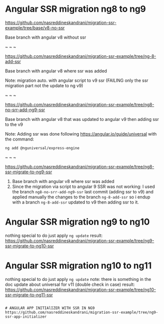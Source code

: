 
# Angular SSR migration ng8 to ng9

https://github.com/nasreddineskandrani/migration-ssr-example/tree/base/v8-no-ssr

Base branch with angular v8 without ssr

~ ~ ~

https://github.com/nasreddineskandrani/migration-ssr-example/tree/ng-8-add-ssr

Base branch with angular v8 where ssr was added

Note: migration auto. with angular script to v9 ssr (FAILING only the ssr migration part not the update to ng v9)

~ ~ ~

https://github.com/nasreddineskandrani/migration-ssr-example/tree/ng8-no-srr-add-ng9-ssr

Base branch with angular v8 that was updated to angular v9 then adding ssr to the v9

Note:
Adding ssr was done following https://angular.io/guide/universal with the command:
```
ng add @nguniversal/express-engine
```

~ ~ ~

https://github.com/nasreddineskandrani/migration-ssr-example/tree/ng8-ssr-migrate-to-ng9-ssr
1. Base branch with angular v8 where ssr was added
2. Since the migration via script to angular 9 SSR was not working:
I used the branch `ng8-no-srr-add-ng9-ssr` last commit (adding ssr to v9) and applied manually the changes to the branch `ng-8-add-ssr`
so i endup with a branch `ng-8-add-ssr` updated to v9 then adding ssr to it.

# Angular SSR migration ng9 to ng10
nothing special to do just apply `ng update`
result:
https://github.com/nasreddineskandrani/migration-ssr-example/tree/ng9-ssr-migrate-to-ng10-ssr

# Angular SSR migration ng10 to ng11
nothing special to do just apply `ng update`
note: there is something in the doc update about universal for v11 (double check in case)
result:
https://github.com/nasreddineskandrani/migration-ssr-example/tree/ng10-ssr-migrate-to-ng11-ssr


`````````````````````````````

# ANGULAR APP INITIAlIZER WITH SSR IN NG9
https://github.com/nasreddineskandrani/migration-ssr-example/tree/ng9-ssr-app-initializer
